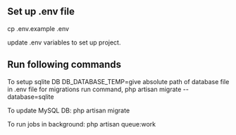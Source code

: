 
## Set up .env file

cp .env.example .env

update .env variables to set up project.

## Run following commands
To setup sqlite DB 
DB_DATABASE_TEMP=give absolute path of database file in .env file
for migrations run command, php artisan migrate --database=sqlite

To update MySQL DB: php artisan migrate

To run jobs in background: php artisan queue:work
